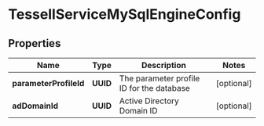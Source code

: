 

# TessellServiceMySqlEngineConfig


## Properties

Name | Type | Description | Notes
------------ | ------------- | ------------- | -------------
**parameterProfileId** | **UUID** | The parameter profile ID for the database |  [optional]
**adDomainId** | **UUID** | Active Directory Domain ID |  [optional]



